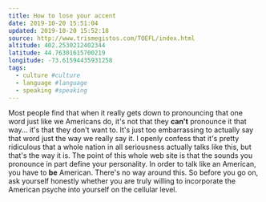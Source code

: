 ```yaml
---
title: How to lose your accent
date: 2019-10-20 15:51:04
updated: 2019-10-20 15:52:18
source: http://www.trismegistos.com/TOEFL/index.html
altitude: 402.2530212402344
latitude: 44.76301615700219
longitude: -73.61594435931258
tags:
  - culture #culture
  - language #language
  - speaking #speaking
---
```

Most people find that when it really gets down to pronouncing that one word just like we Americans do, it's not that they __can't__ pronounce it that way... it's that they don't want to. It's just too embarrassing to actually say that word just the way we really say it. I openly confess that it's pretty ridiculous that a whole nation in all seriousness actually talks like this, but that's the way it is. The point of this whole web site is that the sounds you pronounce in part define your personality. In order to talk like an American, you have to __be__ American. There's no way around this. So before you go on, ask yourself honestly whether you are truly willing to incorporate the American psyche into yourself on the cellular level.